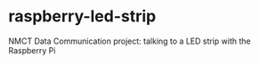 # raspberry-led-strip
NMCT Data Communication project: talking to a LED strip with the Raspberry Pi
